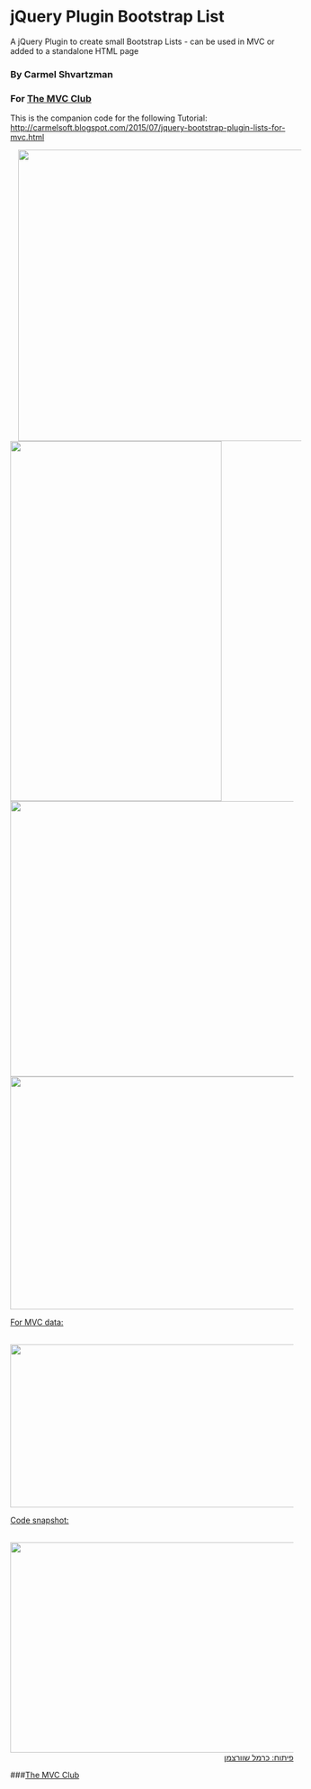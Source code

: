 # jQuery Plugin Bootstrap List
A jQuery Plugin to create small Bootstrap Lists - can be used in MVC or added to a standalone HTML page



### By Carmel Shvartzman
### For  <a href="http://themvcclub.blogspot.com/"   target="_new"  >The MVC Club</a>
This is the companion code for the following Tutorial:
http://carmelsoft.blogspot.com/2015/07/jquery-bootstrap-plugin-lists-for-mvc.html

<a href="http://carmelsoft.blogspot.com/2015/07/jquery-bootstrap-plugin-lists-for-mvc.html" imageanchor="1" target="_self" style="margin-left: 1em; margin-right: 1em;">





<img border="0" height="518"    src="http://4.bp.blogspot.com/-x8OFAFycQYY/VaNWRcb3hhI/AAAAAAAALX8/GM8wZ0lX2XM/s640/1.png" width="640" />


<img border="0" height="640" src="http://4.bp.blogspot.com/-QkJhL2fpmoo/VaNWRLVOnyI/AAAAAAAALXk/lC1OEBhg_UM/s640/2.png" width="376" />




<img border="0" height="490" src="http://4.bp.blogspot.com/-Ctfvw-uCXtg/VaNWRJQJf4I/AAAAAAAALYE/Dpj7Tvaj0os/s640/3.png" width="640" />


<img border="0" height="414" src="http://4.bp.blogspot.com/-xwHfKOagpCg/VaNWR1gn6bI/AAAAAAAALXw/uQl3PxBXfPc/s640/4.png" width="640" />


For MVC data:<br />
<br />



<img border="0" height="290" src="http://2.bp.blogspot.com/-1PjXd2ZVses/VaNWSIIbKyI/AAAAAAAALX0/OBROfA6oZ44/s640/5.png" width="640" />



Code snapshot:<br />
<br />


<img border="0" height="374" src="http://2.bp.blogspot.com/-3WXmCg1zKGU/VaNWSTOIGVI/AAAAAAAALX4/_dc_DktQb1I/s640/6.png" width="640" />







<div style="direction: rtl;">
פיתוח: כרמל שוורצמן</div>





</a>

###<a href="http://themvcclub.blogspot.com/"   target="_new"  >The MVC Club</a>
